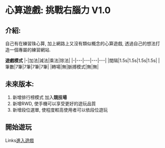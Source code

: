 # 心算遊戲: 挑戰右腦力 V1.0

## 介紹:
自己有在練習珠心算, 加上網路上又沒有類似概念的心算遊戲, 透過自己的想法打造一個專屬的練習網站.

**遊戲模式**
|-|加法|減法|乘法|除法|
|-|---|---|---|---|
|間隔|1.5s|1.5s|1.5s|1.5s|
|筆數|7筆|7筆|7筆|7筆|
|轉場|無|脈搏模式|無|無|

## 未來版本:
1. 新增排行榜模式 加入**競技場**
1. 新增RWD, 使手機可以享受更好的遊玩品質
1. 新增段位選單, 使程度較高使用者可以依段位遊玩

## 開始遊玩
Links[進入遊戲]()
